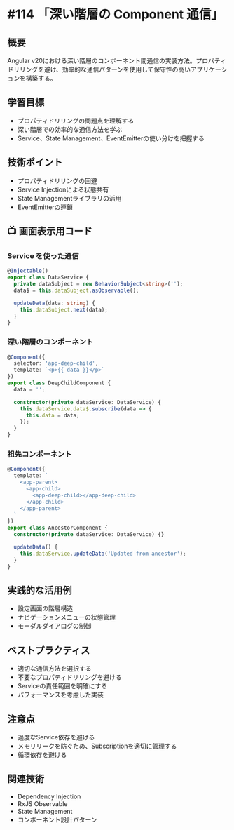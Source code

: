 # #114 「深い階層の Component 通信」

## 概要
Angular v20における深い階層のコンポーネント間通信の実装方法。プロパティドリリングを避け、効率的な通信パターンを使用して保守性の高いアプリケーションを構築する。

## 学習目標
- プロパティドリリングの問題点を理解する
- 深い階層での効率的な通信方法を学ぶ
- Service、State Management、EventEmitterの使い分けを把握する

## 技術ポイント
- プロパティドリリングの回避
- Service Injectionによる状態共有
- State Managementライブラリの活用
- EventEmitterの連鎖

## 📺 画面表示用コード

### Service を使った通信
```typescript
@Injectable()
export class DataService {
  private dataSubject = new BehaviorSubject<string>('');
  data$ = this.dataSubject.asObservable();

  updateData(data: string) {
    this.dataSubject.next(data);
  }
}
```

### 深い階層のコンポーネント
```typescript
@Component({
  selector: 'app-deep-child',
  template: `<p>{{ data }}</p>`
})
export class DeepChildComponent {
  data = '';

  constructor(private dataService: DataService) {
    this.dataService.data$.subscribe(data => {
      this.data = data;
    });
  }
}
```

### 祖先コンポーネント
```typescript
@Component({
  template: `
    <app-parent>
      <app-child>
        <app-deep-child></app-deep-child>
      </app-child>
    </app-parent>
  `
})
export class AncestorComponent {
  constructor(private dataService: DataService) {}

  updateData() {
    this.dataService.updateData('Updated from ancestor');
  }
}
```

## 実践的な活用例
- 設定画面の階層構造
- ナビゲーションメニューの状態管理
- モーダルダイアログの制御

## ベストプラクティス
- 適切な通信方法を選択する
- 不要なプロパティドリリングを避ける
- Serviceの責任範囲を明確にする
- パフォーマンスを考慮した実装

## 注意点
- 過度なService依存を避ける
- メモリリークを防ぐため、Subscriptionを適切に管理する
- 循環依存を避ける

## 関連技術
- Dependency Injection
- RxJS Observable
- State Management
- コンポーネント設計パターン
